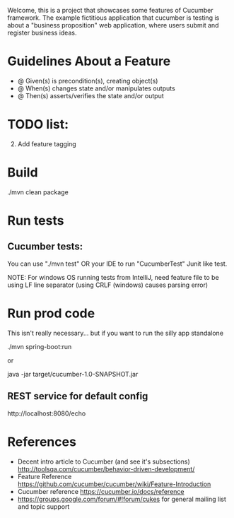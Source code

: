 Welcome, this is a project that showcases some features of Cucumber framework.  The example fictitious application that cucumber is testing
is about a "business proposition" web application, where users submit and register business ideas.

# Guidelines About a Feature
* @ Given(s) is precondition(s), creating object(s)
* @ When(s) changes state and/or manipulates outputs
* @ Then(s) asserts/verifies the state and/or output

# TODO list:
2. Add feature tagging

# Build
./mvn clean package

# Run tests
## Cucumber tests:
You can use "./mvn test" OR your IDE to run "CucumberTest" Junit like test.

NOTE:  For windows OS running tests from IntelliJ, need feature file to be using LF line separator (using CRLF (windows) causes parsing error)


# Run prod code
This isn't really necessary... but if you want to run the silly app standalone

./mvn spring-boot:run

or

java -jar target/cucumber-1.0-SNAPSHOT.jar

## REST service for default config
http://localhost:8080/echo

# References
* Decent intro article to Cucumber (and see it's subsections) http://toolsqa.com/cucumber/behavior-driven-development/
* Feature Reference https://github.com/cucumber/cucumber/wiki/Feature-Introduction
* Cucumber reference https://cucumber.io/docs/reference
* https://groups.google.com/forum/#!forum/cukes for general mailing list and topic support
